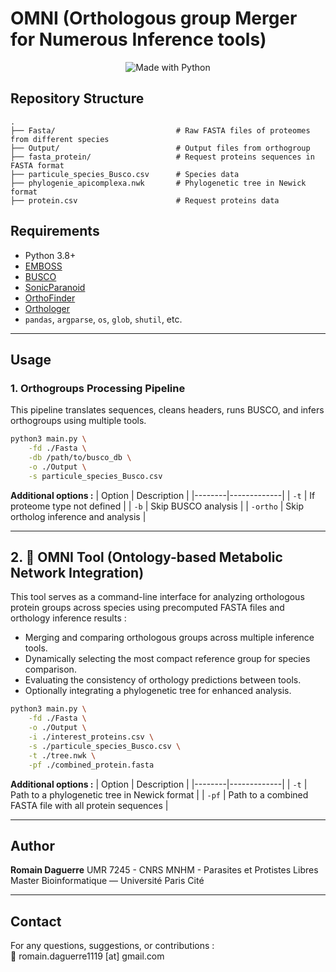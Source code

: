 # OMNI (Orthologous group Merger for Numerous Inference tools)

<p align="center">
  <img alt="Made with Python" src="https://img.shields.io/badge/Made%20with-Python-1f425f.svg?color=%23539fc9">
</p>

## Repository Structure

```
.
├── Fasta/                           # Raw FASTA files of proteomes from different species
├── Output/                          # Output files from orthogroup
├── fasta_protein/                   # Request proteins sequences in FASTA format
├── particule_species_Busco.csv      # Species data
├── phylogenie_apicomplexa.nwk       # Phylogenetic tree in Newick format
├── protein.csv                      # Request proteins data
```

## Requirements

- Python 3.8+ 
- [EMBOSS](https://emboss.sourceforge.net/)
- [BUSCO](https://busco.ezlab.org/)
- [SonicParanoid](https://github.com/fenderglass/SonicParanoid)
- [OrthoFinder](https://github.com/davidemms/OrthoFinder)
- [Orthologer](https://github.com/drostlab/orthologr)
- `pandas`, `argparse`, `os`, `glob`, `shutil`, etc.

---

## Usage

### 1. Orthogroups Processing Pipeline

This pipeline translates sequences, cleans headers, runs BUSCO, and infers orthogroups using multiple tools.

```bash
python3 main.py \
    -fd ./Fasta \
    -db /path/to/busco_db \
    -o ./Output \
    -s particule_species_Busco.csv
```

**Additional options :**
| Option | Description |
|--------|-------------|
| `-t`   | If proteome type not defined |
| `-b`   | Skip BUSCO analysis |
| `-ortho` | Skip ortholog inference and analysis |

---

## 2. 🧠 OMNI Tool (Ontology-based Metabolic Network Integration)

This tool serves as a command-line interface for analyzing orthologous protein groups across species using precomputed FASTA files and orthology inference results :

- Merging and comparing orthologous groups across multiple inference tools.
- Dynamically selecting the most compact reference group for species comparison.
- Evaluating the consistency of orthology predictions between tools.
- Optionally integrating a phylogenetic tree for enhanced analysis.

```bash
python3 main.py \
    -fd ./Fasta \
    -o ./Output \
    -i ./interest_proteins.csv \
    -s ./particule_species_Busco.csv \
    -t ./tree.nwk \
    -pf ./combined_protein.fasta
```

**Additional options :**
| Option | Description |
|--------|-------------|
| `-t`   | Path to a phylogenetic tree in Newick format |
| `-pf`   | Path to a combined FASTA file with all protein sequences |

---

## Author

**Romain Daguerre**
UMR 7245 - CNRS MNHM - Parasites et Protistes Libres
Master Bioinformatique — Université Paris Cité


---

## Contact

For any questions, suggestions, or contributions :  
📧 romain.daguerre1119 [at] gmail.com
